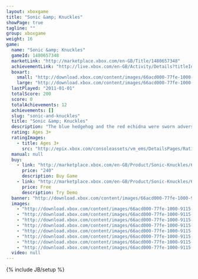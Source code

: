 ```yaml
---
layout: xboxgame
title: "Sonic &amp; Knuckles"
showPage: true
tagline: ""
group: xboxgame
weight: 16
game: 
  name: "Sonic &amp; Knuckles"
  gameId: 1480657348
  marketLink: "http://marketplace.xbox.com/en-GB/Title/1480657348"
  achievementLink: "http://live.xbox.com/en-GB/Activity/Details?titleId=1480657348"
  boxart: 
    small: "http://download.xbox.com/content/images/66acd000-77fe-1000-9115-d802584109c4/1033/boxartsm.jpg"
    large: "http://download.xbox.com/content/images/66acd000-77fe-1000-9115-d802584109c4/1033/boxartlg.jpg"
  lastPlayed: "2011-01-01"
  totalScore: 200
  score: 0
  totalAchievements: 12
  achievements: []
  slug: "sonic-and-knuckles"
  title: "Sonic &amp; Knuckles"
  description: "The blue hedgehog and the red echidna were sworn adversaries in Sonic 3, but in this platform adventure, Knuckles realises that he&rsquo;s been just a pawn in the schemes of Dr. Eggman (AKA Dr. Robotnik).  Knuckles, the former adversary now supports Sonic to chase the common enemy, and each must use their strengths in order to acquire the priceless Master Emerald and save Angel Island.   This game requires the Xbox 360 hard drive or the 512MB Memory Unit for storage. There are no refunds for this item. For more information, see www.xbox.com/live/accounts."
  rating: Ages 3+
  ratingImages: 
    - title: Ages 3+
      src: "http://epix.xbox.com/consoleassets/vm_ems/DetailsPages/RatingSystemID/14/default/Values/14001.png"
  manual: null
  buy: 
    - link: "http://marketplace.xbox.com/en-GB/Product/Sonic-Knuckles/66acd000-77fe-1000-9115-d802584109c4?purchase=1&amp;DownloadType=Game"
      price: "240"
      description: Buy Game
    - link: "http://marketplace.xbox.com/en-GB/Product/Sonic-Knuckles/66acd000-77fe-1000-9115-d802584109c4?purchase=1&amp;DownloadType=GameDemo"
      price: Free
      description: Try Demo
  banner: "http://download.xbox.com/content/images/66acd000-77fe-1000-9115-d802584109c4/1033/banner.png"
  images: 
    - "http://download.xbox.com/content/images/66acd000-77fe-1000-9115-d802584109c4/1033/screenlg1.jpg"
    - "http://download.xbox.com/content/images/66acd000-77fe-1000-9115-d802584109c4/1033/screenlg2.jpg"
    - "http://download.xbox.com/content/images/66acd000-77fe-1000-9115-d802584109c4/1033/screenlg3.jpg"
    - "http://download.xbox.com/content/images/66acd000-77fe-1000-9115-d802584109c4/1033/screenlg4.jpg"
    - "http://download.xbox.com/content/images/66acd000-77fe-1000-9115-d802584109c4/1033/screenlg5.jpg"
    - "http://download.xbox.com/content/images/66acd000-77fe-1000-9115-d802584109c4/1033/screenlg6.jpg"
    - "http://download.xbox.com/content/images/66acd000-77fe-1000-9115-d802584109c4/1033/screenlg7.jpg"
    - "http://download.xbox.com/content/images/66acd000-77fe-1000-9115-d802584109c4/1033/screenlg8.jpg"
  video: null
---
```

{% include JB/setup %}